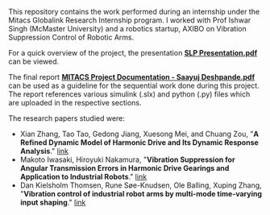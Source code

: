 This repository contains the work performed during an internship under the Mitacs Globalink Research Internship program. I worked with Prof Ishwar Singh (McMaster University) and a robotics startup, AXIBO on Vibration Suppression Control of Robotic Arms.

For a quick overview of the project, the presentation [**SLP Presentation.pdf**](https://github.com/saayuj/Vibration-Suppression-Control-of-Robotic-Arms/blob/main/SLP%20Presentation.pdf) can be viewed.

The final report [**MITACS Project Documentation - Saayuj Deshpande.pdf**](https://github.com/saayuj/Vibration-Suppression-Control-of-Robotic-Arms/blob/main/MITACS%20Project%20Documentation%20-%20Saayuj%20Deshpande.pdf) can be used as a guideline for the sequential work done during this project. The report references various simulink (.slx) and python (.py) files which are uploaded in the respective sections.

The research papers studied were:
- Xian Zhang, Tao Tao, Gedong Jiang, Xuesong Mei, and Chuang Zou, "**A Refined Dynamic Model of Harmonic Drive and Its Dynamic Response Analysis**." [link](https://www.researchgate.net/publication/342560913_A_Refined_Dynamic_Model_of_Harmonic_Drive_and_Its_Dynamic_Response_Analysis)
- Makoto Iwasaki, Hiroyuki Nakamura, "**Vibration Suppression for Angular Transmission Errors in Harmonic Drive Gearings and Application to Industrial Robots**." [link](https://www.sciencedirect.com/science/article/pii/S1474667016426868)
- Dan Kielsholm Thomsen, Rune Søe-Knudsen, Ole Balling, Xuping Zhang, "**Vibration control of industrial robot arms by multi-mode time-varying input shaping**." [link](https://www.researchgate.net/publication/343985829_Vibration_control_of_industrial_robot_arms_by_multi-mode_time-varying_input_shaping)
